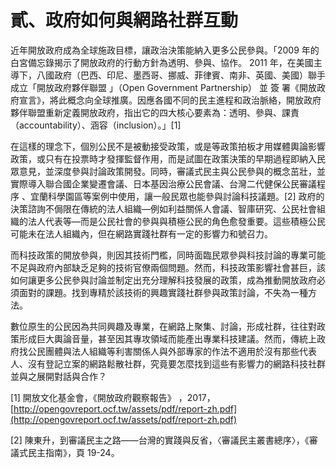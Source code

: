 # 貳、政府如何與網路社群互動

近年開放政府成為全球施政目標，讓政治決策能納入更多公民參與。「2009 年的白宮備忘錄揭示了開放政府的行動方針為透明、參與、協作。 2011 年，在美國主導下，八國政府（巴西、印尼、墨西哥、挪威、菲律賓、南非、英國、美國）聯手成立「開放政府夥伴聯盟 」（Open Government Partnership） 並 簽 署《開放政府宣言》，將此概念向全球推廣。因應各國不同的民主進程和政治脈絡，開放政府夥伴聯盟重新定義開放政府，指出它的四大核心要素為：透明、參與、課責 （accountability）、涵容（inclusion）。」\[1\]

在這樣的理念下，個別公民不是被動接受政策，或是等政策拍板才用媒體輿論影響政策，或只有在投票時才發揮監督作用，而是試圖在政策決策的早期過程即納入民眾意見，並深度參與討論政策開發。同時，審議式民主與公民參與的概念茁壯，並實際導入聯合國企業變遷會議、日本基因治療公民會議、台灣二代健保公民審議程序 、宜蘭科學園區等案例中使用，讓一般民眾也能參與討論科技議題。\[2\] 政府的決策諮詢不侷限在傳統的法人組織—例如利益關係人會議、智庫研究、公民社會組織的法人代表等—而是公民社會的參與與積極公民的角色愈發重要。這些積極公民可能未在法人組織內，但在網路實踐社群有一定的影響力和號召力。

而科技政策的開放參與，則因其技術門檻，同時面臨民眾參與科技討論的專業可能不足與政府內部缺乏足夠的技術官僚兩個問題。然而，科技政策影響社會甚巨，該如何讓更多公民參與討論並制定出充分理解科技發展的政策，成為推動開放政府必須面對的課題。找到專精於該技術的興趣實踐社群參與政策討論，不失為一種方法。

數位原生的公民因為共同興趣及專業，在網路上聚集、討論，形成社群，往往對政策形成巨大輿論音量，甚至因其專攻領域而能產出專業科技建議。然而，傳統上政府找公民團體與法人組織等利害關係人與外部專家的作法不適用於沒有那些代表人、沒有登記立案的網路鬆散社群，究竟要怎麼找到這些有影響力的網路科技社群並與之展開對話與合作？



\[1\] 開放文化基金會，《開放政府觀察報告》 ，2017，[http://opengovreport.ocf.tw/assets/pdf/report-zh.pdf](http://opengovreport.ocf.tw/assets/pdf/report-zh.pdf)

\[2\]  陳東升，到審議民主之路——台灣的實踐與反省，〈審議民主叢書總序〉，《審議式民主指南》，頁 19-24。  
  


  


